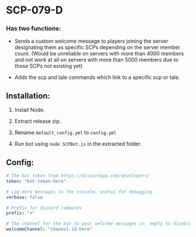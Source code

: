 # SCP-079-D

### Has two functions: 

* Sends a custom welcome message to players joining the server designating them as specific SCPs depending on the server member count. (Would be unreliable on servers with more than 4000 members and not work at all on servers with more than 5000 members due to those SCPs not existing yet)


* Adds the scp and tale commands which link to a specific scp or tale.

## Installation:

1. Install Node.

2. Extract release zip.

3. Rename `default_config.yml` to `config.yml`

4. Run bot using `node SCPBot.js` in the extracted folder.

## Config:

```yaml
# The bot token from https://discordapp.com/developers/
token: "bot-token-here"

# Log more messages to the console, useful for debugging
verbose: false

# Prefix for discord commands
prefix: "+"

# The channel for the bot to post welcome messages in, empty to disable
welcomeChannel: "channel-id-here"
```
